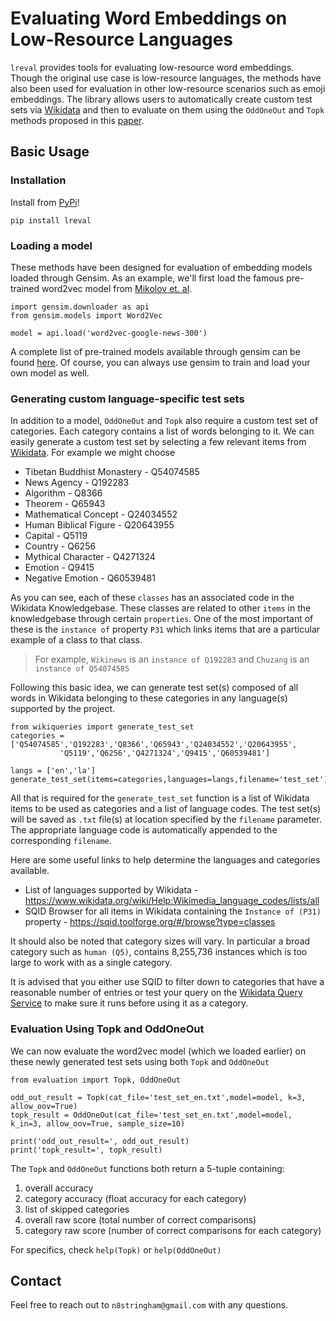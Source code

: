 # Evaluating Word Embeddings on Low-Resource Languages
`lreval` provides tools for evaluating low-resource word embeddings. Though the original use case is low-resource languages, the methods have also been used for evaluation in other low-resource scenarios such as emoji embeddings. The library allows users to automatically create custom test sets via [Wikidata](https://www.wikidata.org/wiki/Wikidata:Main_Page) and then to evaluate on them using the `OddOneOut` and `Topk` methods proposed in this [paper]().

## Basic Usage

### Installation

Install from [PyPi](https://pypi.org/)!
    
    pip install lreval

### Loading a model 
These methods have been designed for evaluation of embedding models loaded through Gensim.
As an example, we'll first load the famous pre-trained word2vec model from [Mikolov et. al](https://research.google/pubs/pub41224/).

    import gensim.downloader as api
    from gensim.models import Word2Vec

    model = api.load('word2vec-google-news-300')

A complete list of pre-trained models available through gensim can be found [here](https://github.com/RaRe-Technologies/gensim-data). Of course, you can always use gensim to train and load your own model as well.

### Generating custom language-specific test sets
In addition to a model, `OddOneOut` and `Topk` also require a custom test set of categories. Each category contains a list of words belonging to it.
We can easily generate a custom test set by selecting a few relevant items from [Wikidata](https://www.wikidata.org/wiki/Wikidata:Main_Page).
For example we might choose

* Tibetan Buddhist Monastery - Q54074585
* News Agency - Q192283
* Algorithm - Q8366
* Theorem - Q65943
* Mathematical Concept - Q24034552
* Human Biblical Figure - Q20643955
* Capital - Q5119
* Country - Q6256
* Mythical Character - Q4271324
* Emotion - Q9415
* Negative Emotion - Q60539481

As you can see, each of these `classes` has an associated code in the Wikidata Knowledgebase. These classes are related to other `items` in the knowledgebase through certain `properties`. One of the most important of these is the `instance of` property `P31` which links items that are a particular example of a class to that class.

> For example, `Wikinews` is an `instance of Q192283` and `Chuzang` is an `instance of Q54074585` 

Following this basic idea, we can generate test set(s) composed of all words in Wikidata belonging to these categories in any language(s) supported by the project.

    from wikiqueries import generate_test_set
    categories = ['Q54074585','Q192283','Q8366','Q65943','Q24034552','Q20643955',
               'Q5119','Q6256','Q4271324','Q9415','Q60539481']

    langs = ['en','la']
    generate_test_set(items=categories,languages=langs,filename='test_set')

All that is required for the `generate_test_set` function is a list of Wikidata items to be used as categories and a list of language codes. The test set(s) will be saved as `.txt` file(s) at location specified by the `filename` parameter. The appropriate language code is automatically appended to the corresponding `filename`.

Here are some useful links to help determine the languages and categories available.
* List of languages supported by Wikidata - https://www.wikidata.org/wiki/Help:Wikimedia_language_codes/lists/all
* SQID Browser for all items in Wikidata containing the `Instance of (P31)` property - https://sqid.toolforge.org/#/browse?type=classes

It should also be noted that category sizes will vary. In particular a broad category such as `human (Q5)`, contains 8,255,736 instances which is too large to work with as a single category.

It is advised that you either use SQID to filter down to categories that have a reasonable number of entries or test your query on the [Wikidata Query Service](https://query.wikidata.org/) to make sure it runs before using it as a category.

### Evaluation Using Topk and OddOneOut
We can now evaluate the word2vec model (which we loaded earlier) on these newly generated test sets using both `Topk` and `OddOneOut`
    
    from evaluation import Topk, OddOneOut

    odd_out_result = Topk(cat_file='test_set_en.txt',model=model, k=3, allow_oov=True)
    topk_result = OddOneOut(cat_file='test_set_en.txt',model=model, k_in=3, allow_oov=True, sample_size=10)
    
    print('odd_out_result=', odd_out_result)
    print('topk_result=', topk_result)

The `Topk` and `OddOneOut` functions both return a 5-tuple containing:
1. overall accuracy
2. category accuracy (float accuracy for each category)
3. list of skipped categories
4. overall raw score (total number of correct comparisons)
5. category raw score (number of correct comparisons for each category)

For specifics, check `help(Topk)` or `help(OddOneOut)`

## Contact
Feel free to reach out to `n8stringham@gmail.com` with any questions.
